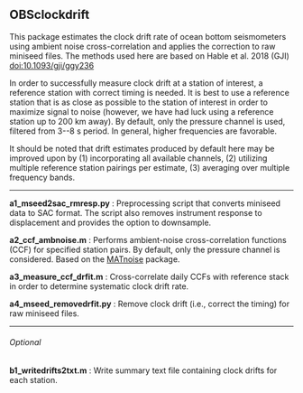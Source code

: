 ## OBSclockdrift
This package estimates the clock drift rate of ocean bottom seismometers using ambient noise cross-correlation and applies the correction to raw miniseed files. The methods used here are based on Hable et al. 2018 (GJI) [doi:10.1093/gji/ggy236](https://academic.oup.com/gji/article/214/3/2014/5038378)

In order to successfully measure clock drift at a station of interest, a reference station with correct timing is needed. It is best to use a reference station that is as close as possible to the station of interest in order to maximize signal to noise (however, we have had luck using a reference station up to 200 km away). By default, only the pressure channel is used, filtered from 3--8 s period. In general, higher frequencies are favorable.

It should be noted that drift estimates produced by default here may be improved upon by (1) incorporating all available channels, (2) utilizing multiple reference station pairings per estimate, (3) averaging over multiple frequency bands.

----

**a1_mseed2sac_rmresp.py** : Preprocessing script that converts miniseed data to SAC format. The script also removes instrument response to displacement and provides the option to downsample.

**a2_ccf_ambnoise.m** : Performs ambient-noise cross-correlation functions (CCF) for specified station pairs. By default, only the pressure channel is considered. Based on the [MATnoise](https://github.com/jbrussell/MATnoise) package.

**a3_measure_ccf_drfit.m** : Cross-correlate daily CCFs with reference stack in order to determine systematic clock drift rate.

**a4_mseed_removedrfit.py** : Remove clock drift (i.e., correct the timing) for raw miniseed files.

---
###### Optional
**b1_writedrifts2txt.m** : Write summary text file containing clock drifts for each station.


